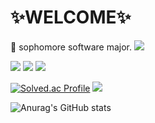 # ✨WELCOME✨
🌱 sophomore software major. <img src="https://img.shields.io/badge/F3F5F5?style=flat&logo=instagram&logoColor=000000"/></a>

<img src="https://img.shields.io/badge/C-F3F5F5?style=flat&logo=c&logoColor=000000"/></a>
<img src="https://img.shields.io/badge/C++-F3F5F5?style=flat&logo=cplusplus&logoColor=000000"/></a>
<img src="https://img.shields.io/badge/Python-F3F5F5?style=flat&logo=python&logoColor=000000"/></a>

[![Solved.ac Profile](http://mazassumnida.wtf/api/v2/generate_badge?boj=dlwlgh0111)](https://solved.ac/dlwlgh0111/)
<img src="http://mazandi.herokuapp.com/api?handle=(dlwlgh0111)&theme=(dark)"/>


![Anurag's GitHub stats](https://github-readme-stats.vercel.app/api?username=JihoLeec&show_icons=true&theme=dark)
